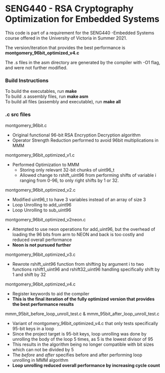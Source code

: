# SENG440 - RSA Cryptography Optimization for Embedded Systems
This code is part of a requirement for the SENG440 -Embedded Systems course offered in the University of Victoria in Summer 2021.

The version/iteration that provides the best performance is **montgomery_96bit_optimized_v4.c**

The .s files in the asm directory are generated by the compiler with -O1 flag, and were not further modified.


### Build Instructions
To build the executables, run **make**\
To build .s assembly files, run **make asm**\
To build all files (assembly and executable), run **make all**

### .c src files
montgomery_96bit.c
- Original functional 96-bit RSA Encryption Decryption algorithm
- Operator Strength Reduction performed to avoid 96bit multiplications in MMM
	
montgomery_96bit_optimized_v1.c
- Performed Optimization to MMM
    - Storing only relevant 32-bit chunks of uint96_t
    - Allowed change to rshift_uint96 from performing shifts of variable i ranging from 0-96, to only right shifts by 1 or 32.
	
montgomery_96bit_optimized_v2.c
- Modified uint96_t to have 3 variables instead of an array of size 3
- Loop Unrolling to add_uint96
- Loop Unrolling to sub_uint96

montgomery_96bit_optimized_v2neon.c
- Attempted to use neon operations for add_uint96, but the overhead of loading the 96 bits from arm to NEON and back is too costly and reduced overall performance
- **Neon is not pursued further**

montgomery_96bit_optimized_v3.c
- Rewrote rshift_uint96 function from shifting by argument i to two functions rshift1_uint96 and rshift32_uint96 handling specifically shift by 1 and shift by 32

montgomery_96bit_optimized_v4.c
- Register keywords to aid the compiler
- **This is the final iteration of the fully optimized version that provides the best performance results**

mmm_95bit_before_loop_unroll_test.c & mmm_95bit_after_loop_unroll_test.c
- Variant of montgomery_96bit_optimized_v4.c that only tests specifically 95-bit keys in a loop
- Since the project target is 95-bit keys, loop unrolling was done by unrolling the body of the loop 5 times, as 5 is the lowest divisor of 95
- This results in the algorithm being no longer compatible with bit sizes which can not be divided by 5
- The <em>before</em> and <em>after</em> specifies before and after performing loop unrolling in MMM algorithm
- **Loop unrolling reduced overall performance by increasing cycle count**
